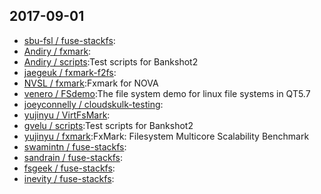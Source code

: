 ## 2017-09-01

* [sbu-fsl / fuse-stackfs](https://github.com/sbu-fsl/fuse-stackfs):
* [Andiry / fxmark](https://github.com/Andiry/fxmark):
* [Andiry / scripts](https://github.com/Andiry/scripts):Test scripts for Bankshot2
* [jaegeuk / fxmark-f2fs](https://github.com/jaegeuk/fxmark-f2fs):
* [NVSL / fxmark](https://github.com/NVSL/fxmark):Fxmark for NOVA
* [venero / FSdemo](https://github.com/venero/FSdemo):The file system demo for linux file systems in QT5.7
* [joeyconnelly / cloudskulk-testing](https://github.com/joeyconnelly/cloudskulk-testing):
* [yujinyu / VirtFsMark](https://github.com/yujinyu/VirtFsMark):
* [gvelu / scripts](https://github.com/gvelu/scripts):Test scripts for Bankshot2
* [yujinyu / fxmark](https://github.com/yujinyu/fxmark):FxMark: Filesystem Multicore Scalability Benchmark
* [swamintn / fuse-stackfs](https://github.com/swamintn/fuse-stackfs):
* [sandrain / fuse-stackfs](https://github.com/sandrain/fuse-stackfs):
* [fsgeek / fuse-stackfs](https://github.com/fsgeek/fuse-stackfs):
* [inevity / fuse-stackfs](https://github.com/inevity/fuse-stackfs):
